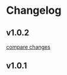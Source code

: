 # Changelog


## v1.0.2

[compare changes](https://github.com/luc122c/nuxt3-service-worker/compare/v1.0.1...v1.0.2)

## v1.0.1

